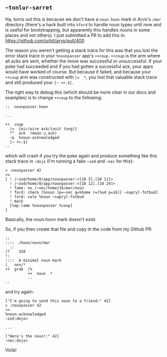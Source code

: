 ## `~tonlur-sarret`
Ha, turns out this is because we don't have a `noun.hoon` mark in Arvo's `/mar` directory (there's a hack built into `%ford` to handle noun types until now and is useful for bootstrapping, but apparently this handles nouns in some places and not others). I just submitted a PR to add this in:
<https://github.com/urbit/arvo/pull/400>

The reason you weren't getting a stack trace for this was that you lost the error stack trace in your `%nounpasser` app's `++coup`. `++coup` is the arm where all acks are sent, whether the move was successful or unsuccessful. If your poke had succeeded and if you had gotten a successful ack, your apps would have worked of course. But because it failed, and because your `++coup` arm was constructed with `|=  *`, you lost that valuable stack trace and still produced your `[~ <+.$]`.

The right way to debug this (which should be more clear in our docs and examples) is to change `++coup` to the following:

```
::  nounpasser.hoon

...

++  coup
  |=  {wir/wire ack/(unit tang)}
  ?^  ack  (mean u.ack)
  ~&  %noun-acknowledged
  [~ +>.$]
--
```

which will crash if you try the poke again and produce something like this stack trace in `:dojo` (I'm running a fake `~zod` and `~nec` for this):

```
> :nounpasser 42
>=
[ ! /~zod/home/0/app/nounpasser:<[18 3].[20 11]>
  ! /~zod/home/0/app/nounpasser:<[18 12].[18 24]>
  ! fame: no /~nec/home/16/mar/noun
  ! ford: check [%noun [p=~nec q=%home r=[%ud p=16]] ~sapryl-fotbud]
  ! ford: vale %noun ~sapryl-fotbud
  ! mack
  [%ap-lame %nounpasser %coup]
]
```

Basically, the noun.hoon mark doesn't exist.

So, if you then create that file and copy in the code from my Github PR:

```
::
::::  /hoon/noun/mar
  ::
/?    310
!:
::::  A minimal noun mark
|_  non/*
++  grab  |%
          ++  noun  *
          --
--
```

and try again:

```
["I'm going to send this noun to a friend:" 42]
> :nounpasser 42
>=
%noun-acknowledged
~zod:dojo> 

...

["Here's the noun!:" 42]
~nec:dojo> 
```

Voilà!